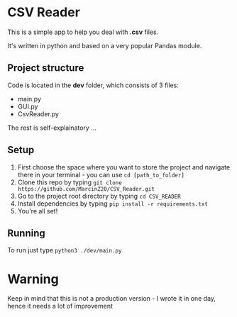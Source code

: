 # CSV Reader


This is a simple app to help you deal with **.csv** files. 

It's written in python and based on a very popular Pandas module.


## Project structure

Code is located in the **dev** folder, which consists of 3 files:
- main.py 
- GUI.py
- CsvReader.py

The rest is self-explainatory ...

## Setup

1. First choose the space where you want to store the project and navigate there in your terminal - you can use  `cd [path_to_folder]`
2. Clone this repo by typing `git clone https://github.com/MarcinZ20/CSV_Reader.git`
3. Go to the project root directory by typing `cd CSV_READER`
4. Install dependencies by typing `pip install -r requirements.txt`
5. You're all set!

## Running

To run just type `python3 ./dev/main.py`

# Warning 

Keep in mind that this is not a production version - I wrote it in one day, hence it needs a lot of improvement

